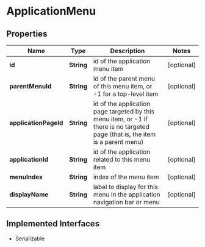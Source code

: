 

# ApplicationMenu

## Properties

Name | Type | Description | Notes
------------ | ------------- | ------------- | -------------
**id** | **String** | id of the application menu item |  [optional]
**parentMenuId** | **String** | id of the parent menu of this menu item, or -1 for a top-level item |  [optional]
**applicationPageId** | **String** | id of the application page targeted by this menu item, or -1 if there is no targeted page (that is, the item is a parent menu) |  [optional]
**applicationId** | **String** | id of the application related to this menu item |  [optional]
**menuIndex** | **String** | index of the menu item |  [optional]
**displayName** | **String** | label to display for this menu in the application navigation bar or menu |  [optional]


## Implemented Interfaces

* Serializable


